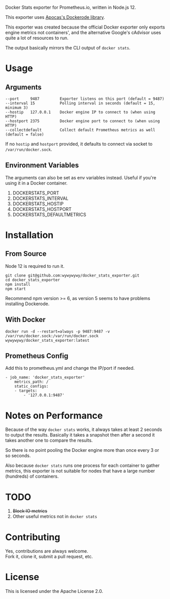 Docker Stats exporter for Prometheus.io, written in Node.js 12.

This exporter uses [Apocas's Dockerode library](https://github.com/apocas/dockerode).

This exporter was created because the official Docker exporter only exports engine metrics not containers', and the alternative Google's cAdvisor uses quite a lot of resources to run.

The output basically mirrors the CLI output of `docker stats`.

# Usage

## Arguments

    --port     9487         Exporter listens on this port (default = 9487)
    --interval 15           Polling interval in seconds (default = 15, minimum 3)
    --hostip   127.0.0.1    Docker engine IP to connect to (when using HTTP)
    --hostport 2375         Docker engine port to connect to (when using HTTP)
    --collectdefault        Collect default Prometheus metrics as well (default = false)

If no `hostip` and `hostport` provided, it defaults to connect via socket to `/var/run/docker.sock`.

## Environment Variables

The arguments can also be set as env variables instead. Useful if you're using it in a Docker container.
1. DOCKERSTATS_PORT
2. DOCKERSTATS_INTERVAL
3. DOCKERSTATS_HOSTIP
4. DOCKERSTATS_HOSTPORT
5. DOCKERSTATS_DEFAULTMETRICS

# Installation

## From Source

Node 12 is required to run it.

    git clone git@github.com:wywywywy/docker_stats_exporter.git
    cd docker_stats_exporter
    npm install
    npm start

Recommend npm version >= 6, as version 5 seems to have problems installing Dockerode.

## With Docker

    docker run -d --restart=always -p 9487:9487 -v /var/run/docker.sock:/var/run/docker.sock wywywywy/docker_stats_exporter:latest

## Prometheus Config

Add this to prometheus.yml and change the IP/port if needed.

    - job_name: 'docker_stats_exporter'
        metrics_path: /
        static_configs:
        - targets:
            - '127.0.0.1:9487'

# Notes on Performance

Because of the way `docker stats` works, it always takes at least 2 seconds to output the results.  Basically it takes a snapshot then after a second it takes another one to compare the results.

So there is no point pooling the Docker engine more than once every 3 or so seconds.

Also because `docker stats` runs one process for each container to gather metrics, this exporter is not suitable for nodes that have a large number (hundreds) of containers.

# TODO

1. ~~Block IO metrics~~
2. Other useful metrics not in `docker stats`

# Contributing

Yes, contributions are always welcome.  
Fork it, clone it, submit a pull request, etc.

# License

This is licensed under the Apache License 2.0.
